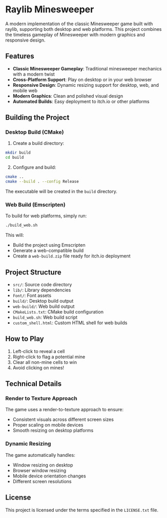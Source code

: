 # Raylib Minesweeper

A modern implementation of the classic Minesweeper game built with raylib, supporting both desktop and web platforms. This project combines the timeless gameplay of Minesweeper with modern graphics and responsive design.

## Features

- **Classic Minesweeper Gameplay**: Traditional minesweeper mechanics with a modern twist
- **Cross-Platform Support**: Play on desktop or in your web browser
- **Responsive Design**: Dynamic resizing support for desktop, web, and mobile web
- **Modern Graphics**: Clean and polished visual design
- **Automated Builds**: Easy deployment to itch.io or other platforms

## Building the Project

### Desktop Build (CMake)

1. Create a build directory:
```bash
mkdir build
cd build
```

2. Configure and build:
```bash
cmake ..
cmake --build . --config Release
```

The executable will be created in the `build` directory.

### Web Build (Emscripten)

To build for web platforms, simply run:
```bash
./build_web.sh
```

This will:
- Build the project using Emscripten
- Generate a web-compatible build
- Create a `web-build.zip` file ready for itch.io deployment

## Project Structure

- `src/`: Source code directory
- `lib/`: Library dependencies
- `Font/`: Font assets
- `build/`: Desktop build output
- `web-build/`: Web build output
- `CMakeLists.txt`: CMake build configuration
- `build_web.sh`: Web build script
- `custom_shell.html`: Custom HTML shell for web builds

## How to Play

1. Left-click to reveal a cell
2. Right-click to flag a potential mine
3. Clear all non-mine cells to win
4. Avoid clicking on mines!

## Technical Details

### Render to Texture Approach

The game uses a render-to-texture approach to ensure:
- Consistent visuals across different screen sizes
- Proper scaling on mobile devices
- Smooth resizing on desktop platforms

### Dynamic Resizing

The game automatically handles:
- Window resizing on desktop
- Browser window resizing
- Mobile device orientation changes
- Different screen resolutions

## License

This project is licensed under the terms specified in the `LICENSE.txt` file.
